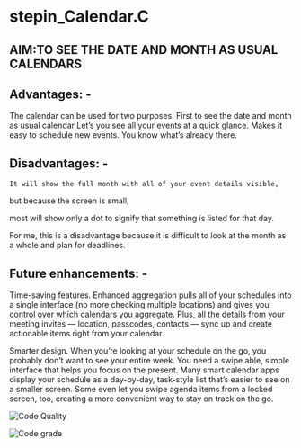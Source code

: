 # stepin_Calendar.C
## AIM:TO SEE THE DATE AND MONTH AS USUAL CALENDARS
## Advantages: - 
The calendar can be used for two purposes. 
First to see the date and month as usual calendar
Let’s you see all your events at a quick glance.
Makes it easy to schedule new events. You know what’s already there.
## Disadvantages: -
	It will show the full month with all of your event details visible,
  
  but because the screen is small,
  
  most will show only a dot to signify that something is listed for that day.
  
  For me, this is a disadvantage because it is difficult to look at the month as a whole and plan for deadlines.
## Future enhancements: -
Time-saving features. Enhanced aggregation pulls all of your schedules into a single interface (no more checking multiple locations) and gives you control over which calendars you aggregate. Plus, all the details from your meeting invites — location, passcodes, contacts — sync up and create actionable items right from your calendar.

Smarter design. When you’re looking at your schedule on the go, you probably don’t want to see your entire week. You need a swipe able, simple interface that helps you focus on the present. Many smart calendar apps display your schedule as a day-by-day, task-style list that’s easier to see on a smaller screen. Some even let you swipe agenda items from a locked screen, too, creating a more convenient way to stay on track on the go.

![Code Quality](https://www.code-inspector.com/project/28546/score/svg)

![Code grade](https://www.code-inspector.com/project/28546/status/svg)

